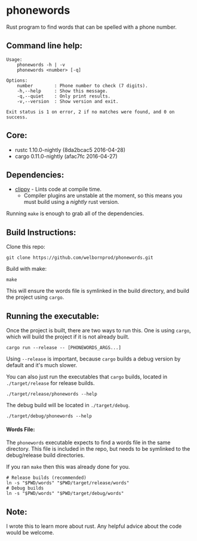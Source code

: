 phonewords
==========

Rust program to find words that can be spelled with a phone number.


Command line help:
------------------

```
Usage:
    phonewords -h | -v
    phonewords <number> [-q]

Options:
    number        : Phone number to check (7 digits).
    -h,--help     : Show this message.
    -q,--quiet    : Only print results.
    -v,--version  : Show version and exit.

Exit status is 1 on error, 2 if no matches were found, and 0 on success.
```

Core:
-----

* rustc 1.10.0-nightly (8da2bcac5 2016-04-28)
* cargo 0.11.0-nightly (afac7fc 2016-04-27)

Dependencies:
-------------

- [clippy](https://github.com/Manishearth/rust-clippy) - Lints code at compile time.
    - Compiler plugins are unstable at the moment,
      so this means you must build using a *nightly* rust version.

Running `make` is enough to grab all of the dependencies.

Build Instructions:
-------------------

Clone this repo:
```
git clone https://github.com/welbornprod/phonewords.git
```

Build with make:
```
make
```

This will ensure the words file is symlinked in the build directory, and
build the project using `cargo`.

Running the executable:
-----------------------

Once the project is built, there are two ways to run this.
One is using `cargo`, which will build the project if it is not already built.
```
cargo run --release -- [PHONEWORDS_ARGS...]
```

Using `--release` is important, because `cargo` builds a debug version by
default and it's much slower.

You can also just run the executables that `cargo` builds, located in
`./target/release` for release builds.
```
./target/release/phonewords --help
```

The debug build will be located in `./target/debug`.
```
./target/debug/phonewords --help
```

#### Words File:

The `phonewords` executable expects to find a words file in the same
directory.
This file is included in the repo, but needs to be symlinked to the
debug/release build directories.

If you ran `make` then this was already done for you.

```
# Release builds (recommended)
ln -s "$PWD/words" "$PWD/target/release/words"
# Debug builds
ln -s "$PWD/words" "$PWD/target/debug/words"
```

Note:
-----

I wrote this to learn more about rust.
Any helpful advice about the code would be welcome.
